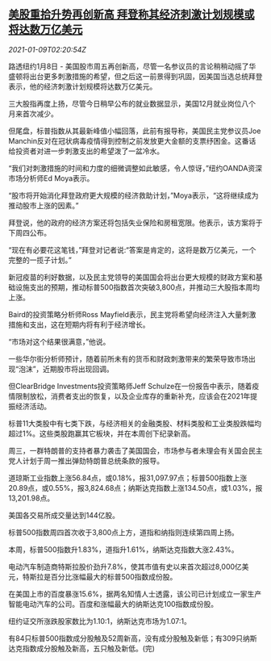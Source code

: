 <!--1610158994000-->
[美股重拾升势再创新高 拜登称其经济刺激计划规模或将达数万亿美元](https://cn.reuters.com/article/us-stock-market-stimulus-plan-0109-idCNKBS29E03M)
------

<div><i>2021-01-09T02:20:54Z</i></div><p>路透纽约1月8日 - 美国股市周五再创新高，尽管一名参议员的言论稍稍动摇了华盛顿将出台更多刺激措施的希望，但之后这一前景得到巩固，因美国当选总统拜登表示，他的经济刺激计划规模将达数万亿美元。</p><p>三大股指再度上扬，尽管今日稍早公布的就业数据显示，美国12月就业岗位八个月来首次减少。</p><p>但尾盘，标普指数从其最新峰值小幅回落，此前有报导称，美国民主党参议员Joe Manchin反对在冠状病毒疫情得到控制之前发放更大金额的支票纾困金。这番话给投资者对进一步刺激支出的希望泼了一盆冷水。</p><p>“我们对刺激措施的时间和力度的细微调整如此敏感，令人惊讶，”纽约OANDA资深市场分析师Ed Moya表示。</p><p>“股市将开始消化拜登政府更大规模的经济救助计划，”Moya表示，“这将继续成为推动股市上涨的因素。”</p><p>拜登说，他的政府的经济方案还将包括失业保险和房租宽限。他表示，该方案将于下周四公布。</p><p>“现在有必要花这笔钱，”拜登对记者说:“答案是肯定的，这将是数万亿美元，一个完整的一揽子计划。”</p><p>新冠疫苗的利好数据，以及民主党领导的美国国会将出台更大规模的财政方案和基础设施支出的预期，推动标普500指数首次突破3,800点，并推动三大股指本周均上涨。</p><p>Baird的投资策略分析师Ross Mayfield表示，民主党将希望向经济注入大量刺激措施和支出，这在短期内将有利于经济增长。</p><p>“市场对这个结果很满意，”他说。</p><p>一些华尔街分析师预计，随着前所未有的货币和财政刺激带来的繁荣导致市场出现“泡沫”，近期股市将出现回调。</p><p>但ClearBridge Investments投资策略师Jeff Schulze在一份报告中表示，随着疫情限制放松，消费者支出的恢复，以及企业库存的重新补充，应该会在2021年提振经济活动。</p><p>标普11大类股中有七类下跌，与经济相关的金融类股、材料类股和工业类股跌幅均超过1%。这些类股跑赢其它板块，并在本周创下纪录新高。</p><p>周三，一群特朗普的支持者暴力袭击了美国国会，市场参与者未理会有关国会民主党人计划于周一推出弹劾特朗普总统条款的报导。</p><p>道琼斯工业指数上涨56.84点，或0.18%，报31,097.97点；标普500指数上涨20.89点，或0.55%，报3,824.68点；纳斯达克指数上涨134.50点，或1.03%，报13,201.98点。</p><p>美国各交易所成交量达到144亿股。</p><p>标普500指数周四首次收于3,800点上方，道指和纳指则连续第四周上扬。</p><p>本周，标普500指数升1.83%，道指升1.61%，纳斯达克指数大涨2.43%。</p><p>电动汽车制造商特斯拉股价劲升7.8%，使其市值有史以来首次超过8,000亿美元，特斯拉是百分比涨幅最大的标普500指数成份股。</p><p>在美国上市的百度暴涨15.6%，据两名知情人士透露，该公司已计划成立一家生产智能电动汽车的公司。百度和涨幅最大的纳斯达克100指数成份股。</p><p>纽约证交所涨跌股家数比为1.10:1，纳斯达克市场为1.07:1。</p><p>有84只标普500指数成分股触及52周新高，没有成分股触及新低；有309只纳斯达克指数成分股触及新高，五只触及新低。(完)</p>

